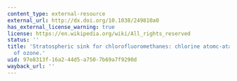 ```yaml
---
content_type: external-resource
external_url: http://dx.doi.org/10.1038/249810a0
has_external_license_warning: true
license: https://en.wikipedia.org/wiki/All_rights_reserved
status: ''
title: 'Stratospheric sink for chlorofluoromethanes: chlorine atomc-atalysed destruction
  of ozone.'
uid: 97e8313f-16a2-44d5-a750-7b69a7f9290d
wayback_url: ''
---
```

